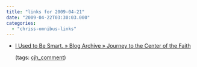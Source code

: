 ```yaml
---
title: "links for 2009-04-21"
date: "2009-04-22T03:30:03.000"
categories: 
  - "chriss-omnibus-links"
---
```


- [I Used to Be Smart. » Blog Archive » Journey to the Center of the Faith](http://rmfo-blogs.com/josh/archives/2009/04/21/journey-to-the-center-of-the-faith/comment-page-1/#comment-23345)
    
    (tags: [cjh\_comment](http://delicious.com/hubbsc/cjh_comment))
